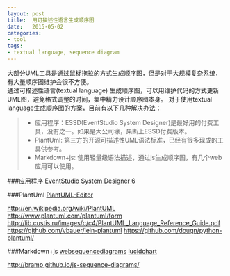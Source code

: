 ```yaml
---
layout: post
title:  用可描述性语言生成顺序图
date:   2015-05-02
categories:
- tool
tags:
- textual language, sequence diagram
---
```


大部分UML工具是通过鼠标拖拉的方式生成顺序图，但是对于大规模复杂系统，有大量顺序图维护会很不方便。<br />
通过可描述性语言(textual language) 生成顺序图，可以用维护代码的方式更新UML图，避免格式调整的时间，集中精力设计顺序图本身。
对于使用textual language生成顺序图的方案，目前有以下几种解决办法：

> * 应用程序：ESSD(EventStudio System Designer)是最好用的付费工具，没有之一。如果是大公司壕，果断上ESSD付费版本。
> * PlantUml: 第三方的开源可描述性UML语法标准，已经有很多现成的工具供参考。
> * Markdown+js: 使用轻量级语法描述，通过js生成顺序图，有几个web应用可以使用。


###应用程序
[EventStudio System Designer 6](http://www.eventhelix.com/EventStudio/)

###PlantUml
[PlantUML-Editor](http://www.codeproject.com/Articles/64328/PlantUML-Editor-A-Fast-and-Simple-UML-Editor-using)

http://en.wikipedia.org/wiki/PlantUML
http://www.plantuml.com/plantuml/form
http://lib.custis.ru/images/c/c4/PlantUML_Language_Reference_Guide.pdf
https://github.com/vbauer/lein-plantuml
https://github.com/dougn/python-plantuml/

###Markdown+js
[websequencediagrams](https://www.websequencediagrams.com/)
[lucidchart](https://www.lucidchart.com/)

http://bramp.github.io/js-sequence-diagrams/

